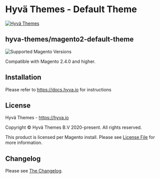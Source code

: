 # Hyvä Themes - Default Theme

[![Hyvä Themes](https://hyva.io/media/wysiwyg/logo-compact.png)](https://hyva.io/)

## hyva-themes/magento2-default-theme

![Supported Magento Versions][ico-compatibility]

Compatible with Magento 2.4.0 and higher.
 
## Installation
Please refer to https://docs.hyva.io for instructions

## License
Hyvä Themes - https://hyva.io

Copyright © Hyvä Themes B.V 2020-present. All rights reserved.

This product is licensed per Magento install. Please see [License File](LICENSE.md) for more information.

## Changelog
Please see [The Changelog](CHANGELOG.md).

[ico-compatibility]: https://img.shields.io/badge/magento-%202.4-brightgreen.svg?logo=magento&longCache=true&style=flat-square
